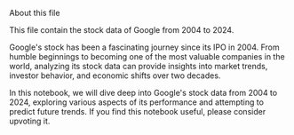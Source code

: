 About this file


This file contain the stock data of Google from 2004 to 2024.

Google's stock has been a fascinating journey since its IPO in 2004. From humble beginnings to becoming one of the most valuable companies in the world, analyzing its stock data can provide insights into market trends, investor behavior, and economic shifts over two decades.

In this notebook, we will dive deep into Google's stock data from 2004 to 2024, exploring various aspects of its performance and attempting to predict future trends. If you find this notebook useful, please consider upvoting it.



